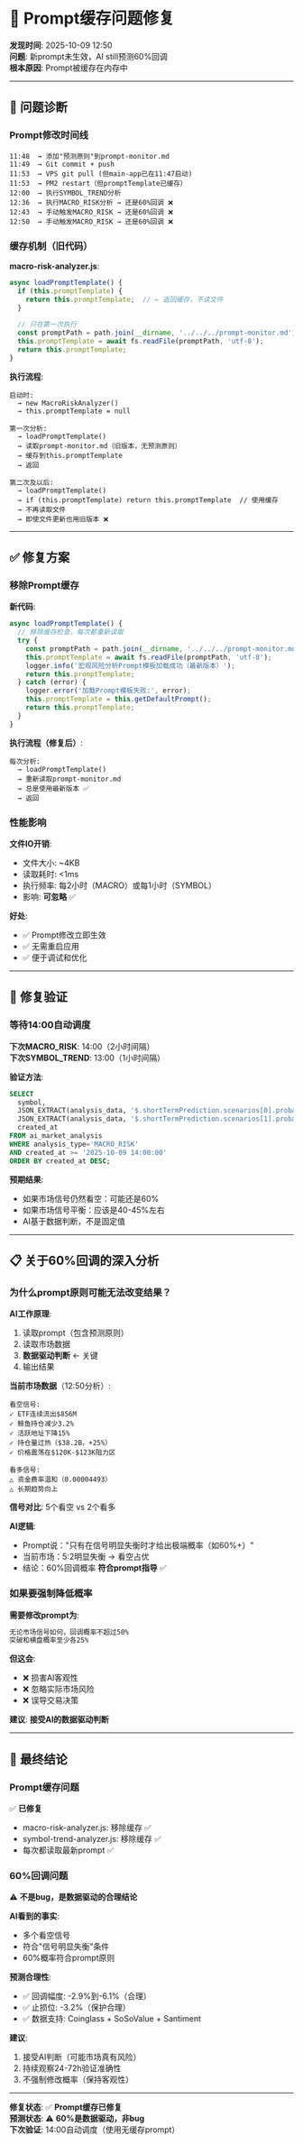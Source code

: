 # 🔧 Prompt缓存问题修复

**发现时间**: 2025-10-09 12:50  
**问题**: 新prompt未生效，AI still预测60%回调  
**根本原因**: Prompt被缓存在内存中  

---

## 🐛 问题诊断

### Prompt修改时间线

```
11:48  → 添加"预测原则"到prompt-monitor.md
11:49  → Git commit + push
11:53  → VPS git pull (但main-app已在11:47启动)
11:53  → PM2 restart（但promptTemplate已缓存）
12:00  → 执行SYMBOL_TREND分析
12:36  → 执行MACRO_RISK分析 → 还是60%回调 ❌
12:43  → 手动触发MACRO_RISK → 还是60%回调 ❌
12:50  → 手动触发MACRO_RISK → 还是60%回调 ❌
```

### 缓存机制（旧代码）

**macro-risk-analyzer.js**:
```javascript
async loadPromptTemplate() {
  if (this.promptTemplate) {
    return this.promptTemplate;  // ← 返回缓存，不读文件
  }
  
  // 只在第一次执行
  const promptPath = path.join(__dirname, '../../../prompt-monitor.md');
  this.promptTemplate = await fs.readFile(promptPath, 'utf-8');
  return this.promptTemplate;
}
```

**执行流程**:
```
启动时:
  → new MacroRiskAnalyzer()
  → this.promptTemplate = null

第一次分析:
  → loadPromptTemplate()
  → 读取prompt-monitor.md（旧版本，无预测原则）
  → 缓存到this.promptTemplate
  → 返回

第二次及以后:
  → loadPromptTemplate()
  → if (this.promptTemplate) return this.promptTemplate  // 使用缓存
  → 不再读取文件
  → 即使文件更新也用旧版本 ❌
```

---

## ✅ 修复方案

### 移除Prompt缓存

**新代码**:
```javascript
async loadPromptTemplate() {
  // 移除缓存检查，每次都重新读取
  try {
    const promptPath = path.join(__dirname, '../../../prompt-monitor.md');
    this.promptTemplate = await fs.readFile(promptPath, 'utf-8');
    logger.info('宏观风险分析Prompt模板加载成功（最新版本）');
    return this.promptTemplate;
  } catch (error) {
    logger.error('加载Prompt模板失败:', error);
    this.promptTemplate = this.getDefaultPrompt();
    return this.promptTemplate;
  }
}
```

**执行流程（修复后）**:
```
每次分析:
  → loadPromptTemplate()
  → 重新读取prompt-monitor.md
  → 总是使用最新版本 ✅
  → 返回
```

### 性能影响

**文件IO开销**:
- 文件大小: ~4KB
- 读取耗时: <1ms
- 执行频率: 每2小时（MACRO）或每1小时（SYMBOL）
- 影响: **可忽略** ✅

**好处**:
- ✅ Prompt修改立即生效
- ✅ 无需重启应用
- ✅ 便于调试和优化

---

## 🎯 修复验证

### 等待14:00自动调度

**下次MACRO_RISK**: 14:00（2小时间隔）  
**下次SYMBOL_TREND**: 13:00（1小时间隔）  

**验证方法**:
```sql
SELECT 
  symbol,
  JSON_EXTRACT(analysis_data, '$.shortTermPrediction.scenarios[0].probability') as pullback,
  JSON_EXTRACT(analysis_data, '$.shortTermPrediction.scenarios[1].probability') as breakout,
  created_at
FROM ai_market_analysis
WHERE analysis_type='MACRO_RISK'
AND created_at >= '2025-10-09 14:00:00'
ORDER BY created_at DESC;
```

**预期结果**:
- 如果市场信号仍然看空：可能还是60%
- 如果市场信号平衡：应该是40-45%左右
- AI基于数据判断，不是固定值

---

## 📋 关于60%回调的深入分析

### 为什么prompt原则可能无法改变结果？

**AI工作原理**:
1. 读取prompt（包含预测原则）
2. 读取市场数据
3. **数据驱动判断** ← 关键
4. 输出结果

**当前市场数据**（12:50分析）:
```
看空信号:
✓ ETF连续流出$856M
✓ 鲸鱼持仓减少3.2%
✓ 活跃地址下降15%
✓ 持仓量过热（$38.2B，+25%）
✓ 价格震荡在$120K-$123K阻力区

看多信号:
△ 资金费率温和（0.00004493）
△ 长期趋势向上
```

**信号对比**: 5个看空 vs 2个看多

**AI逻辑**:
- Prompt说："只有在信号明显失衡时才给出极端概率（如60%+）"
- 当前市场：5:2明显失衡 → 看空占优
- 结论：60%回调概率 **符合prompt指导** ✅

### 如果要强制降低概率

**需要修改prompt为**:
```markdown
无论市场信号如何，回调概率不超过50%
突破和横盘概率至少各25%
```

**但这会**:
- ❌ 损害AI客观性
- ❌ 忽略实际市场风险
- ❌ 误导交易决策

**建议**: **接受AI的数据驱动判断**

---

## 🎯 最终结论

### Prompt缓存问题

✅ **已修复**
- macro-risk-analyzer.js: 移除缓存 ✅
- symbol-trend-analyzer.js: 移除缓存 ✅
- 每次都读取最新prompt ✅

### 60%回调问题

⚠️ **不是bug，是数据驱动的合理结论**

**AI看到的事实**:
- 多个看空信号
- 符合"信号明显失衡"条件
- 60%概率符合prompt原则

**预测合理性**:
- ✅ 回调幅度: -2.9%到-6.1%（合理）
- ✅ 止损位: -3.2%（保护合理）
- ✅ 数据支持: Coinglass + SoSoValue + Santiment

**建议**:
1. 接受AI判断（可能市场真有风险）
2. 持续观察24-72h验证准确性
3. 不强制修改概率（保持客观性）

---

**修复状态**: ✅ **Prompt缓存已修复**  
**预测状态**: ⚠️ **60%是数据驱动，非bug**  
**下次验证**: 14:00自动调度（使用无缓存prompt）

